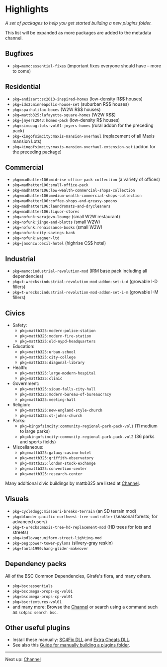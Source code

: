 # Highlights

*A set of packages to help you get started building a new plugins folder.*

This list will be expanded as more packages are added to the metadata channel.

## Bugfixes

* `pkg=memo:essential-fixes` (important fixes everyone should have – more to come)

## Residential

* `pkg=andisart:sc2013-inspired-homes` (low-density R$$ houses)
* `pkg=ids2:minneapolis-house-set` (suburban R$$ houses)
* `pkg=spa:halifax-boxes` (W2W R$$ houses)
* `pkg=mattb325:lafayette-square-homes` (W2W R$$)
* `pkg=jmyers2043:homes-pack` (low-density R$ houses)
* `pkg=simcoug:lots-vol01-jmyers-homes` (rural addon for the preceding pack)
* `pkg=kingofsimcity:maxis-mansion-overhaul` (replacement of all Maxis mansion Lots)
* `pkg=kingofsimcity:maxis-mansion-overhaul-extension-set` (addon for the preceding package)

## Commercial

* `pkg=madhatter106:midrise-office-pack-collection` (a variety of offices)
* `pkg=madhatter106:small-office-pack`
* `pkg=madhatter106:low-wealth-commercial-shops-collection`
* `pkg=madhatter106:medium-wealth-commercial-shops-collection`
* `pkg=madhatter106:coffee-shops-and-greasy-spoons`
* `pkg=madhatter106:laundromats-and-drycleaners`
* `pkg=madhatter106:liquor-stores`
* `pkg=nofunk:sarajevo-lounge` (small W2W restaurant)
* `pkg=nofunk:jingo-and-blotts` (small W2W)
* `pkg=nofunk:renaissance-books` (small W2W)
* `pkg=nofunk:city-savings-bank`
* `pkg=nofunk:wagner-ltd`
* `pkg=jasoncw:cecil-hotel` (highrise CS$ hotel)

## Industrial

* `pkg=memo:industrial-revolution-mod` (IRM base pack including all dependencies)
* `pkg=t-wrecks:industrial-revolution-mod-addon-set-i-d` (growable I-D fillers)
* `pkg=t-wrecks:industrial-revolution-mod-addon-set-i-m` (growable I-M fillers)

## Civics

- Safety:
  * `pkg=mattb325:modern-police-station`
  * `pkg=mattb325:modern-fire-station`
  * `pkg=mattb325:old-nypd-headquarters`
- Education:
  * `pkg=mattb325:urban-school`
  * `pkg=mattb325:city-college`
  * `pkg=mattb325:diagonal-library`
- Health:
  * `pkg=mattb325:large-modern-hospital`
  * `pkg=mattb325:clinic`
- Government:
  * `pkg=mattb325:sioux-falls-city-hall`
  * `pkg=mattb325:modern-bureau-of-bureaucracy`
  * `pkg=mattb325:meeting-hall`
- Religion:
  * `pkg=mattb325:new-england-style-church`
  * `pkg=mattb325:st-johns-church`
- Parks:
  * `pkg=kingofsimcity:community-regional-park-pack-vol1` (11 medium to large parks)
  * `pkg=kingofsimcity:community-regional-park-pack-vol2` (36 parks and sports fields)
- Miscellaneous:
  * `pkg=mattb325:galaxy-casino-hotel`
  * `pkg=mattb325:griffith-observatory`
  * `pkg=mattb325:london-stock-exchange`
  * `pkg=mattb325:convention-center`
  * `pkg=mattb325:research-center`

Many additional civic buildings by mattb325 are listed at [Channel](channel/ ':target=_self').

## Visuals

* `pkg=cycledogg:missouri-breaks-terrain` (an SD terrain mod)
* `pkg=blunder:pacific-northwest-tree-controller` (seasonal forests; for advanced users)
* `pkg=t-wrecks:maxis-tree-hd-replacement-mod` (HD trees for lots and streets)
* `pkg=kodlovag:uniform-street-lighting-mod`
* `pkg=peg:power-tower-pylons` (silvery-gray reskin)
* `pkg=fanta1990:hang-glider-makeover`

## Dependency packs

All of the BSC Common Dependencies, Girafe's flora, and many others.

* `pkg=bsc:essentials`
* `pkg=bsc:mega-props-sg-vol01`
* `pkg=bsc:mega-props-cp-vol01`
* `pkg=bsc:textures-vol01`
* and many more: Browse the [Channel](channel/ ':target=_self') or search using a command such as `sc4pac search bsc`.

## Other useful plugins

- Install these manually:
  [SC4Fix DLL](https://community.simtropolis.com/files/file/30883-sc4fix-third-party-patches-for-sc4/) and
  [Extra Cheats DLL](https://community.simtropolis.com/files/file/31350-simmasters-extra-cheats-dll/).
- See also this
  [Guide for manually building a plugins folder](https://community.simtropolis.com/forums/topic/75599-indiana-joe-and-the-quest-for-the-ultimate-plugins-folder/).


---
Next up: [Channel](channel/ ':target=_self')

